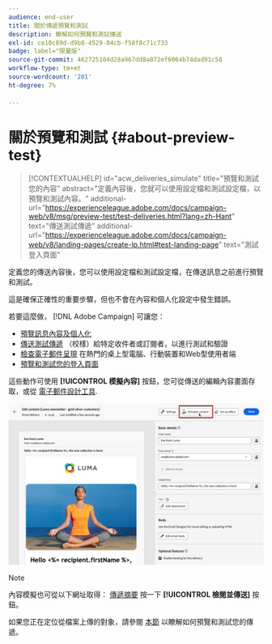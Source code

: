 ```yaml
---
audience: end-user
title: 關於傳遞預覽和測試
description: 瞭解如何預覽和測試傳送
exl-id: ce10c89d-d9b8-4529-84cb-f58f8c71c733
badge: label="限量版"
source-git-commit: 462725104d28a967dd8a072ef6064b74dad91c58
workflow-type: tm+mt
source-wordcount: '201'
ht-degree: 7%

---
```


# 關於預覽和測試 {#about-preview-test}

>[!CONTEXTUALHELP]
>id="acw_deliveries_simulate"
>title="預覽和測試您的內容"
>abstract="定義內容後，您就可以使用設定檔和測試設定檔，以預覽和測試內容。"
>additional-url="https://experienceleague.adobe.com/docs/campaign-web/v8/msg/preview-test/test-deliveries.html?lang=zh-Hant" text="傳送測試傳遞"
>additional-url="https://experienceleague.adobe.com/docs/campaign-web/v8/landing-pages/create-lp.html#test-landing-page" text="測試登入頁面"

定義您的傳送內容後，您可以使用設定檔和測試設定檔，在傳送訊息之前進行預覽和測試。

這是確保正確性的重要步驟，但也不會在內容和個人化設定中發生錯誤。

若要這麼做， [!DNL Adobe Campaign] 可讓您：

* [預覽訊息內容及個人化](preview-content.md)
* [傳送測試傳遞](test-deliveries.md) （校樣）給特定收件者或訂閱者，以進行測試和驗證
* [檢查電子郵件呈現](email-rendering.md) 在熱門的桌上型電腦、行動裝置和Web型使用者端
* [預覽和測試您的登入頁面](../landing-pages/create-lp.md#test-landing-page)

這些動作可使用 **[!UICONTROL 模擬內容]** 按鈕，您可從傳送的編輯內容畫面存取，或從 [電子郵件設計工具](../email/get-started-email-designer.md).

![](assets/simulate-button.png)

>[!NOTE]
>
>內容模擬也可從以下網址取得： [傳遞摘要](../monitor/prepare-send.md) 按一下 **[!UICONTROL 檢閱並傳送]** 按鈕。
>
>如果您正在定位從檔案上傳的對象，請參閱 [本節](../audience/file-audience.md#preview--test-your-email-test) 以瞭解如何預覽和測試您的傳遞。
